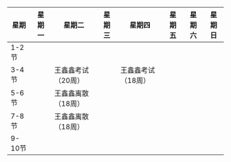 |星期 |星期一  |星期二  |星期三  |星期四  |星期五  |星期六  |星期日  |
|-|-|-|-|-|-|-|-|
|1-2节|  |  |  |  |  |  |  |
|3-4节|  |王鑫鑫考试（20周）  |  |王鑫鑫考试（18周）  |  |  |  |
|5-6节|  |王鑫鑫离散（18周）  |  |  |  |  |  |
|7-8节|  |王鑫鑫离散（18周）  |  |  |  |  |  |
|9-10节|  |  |  |  |  |  |  |